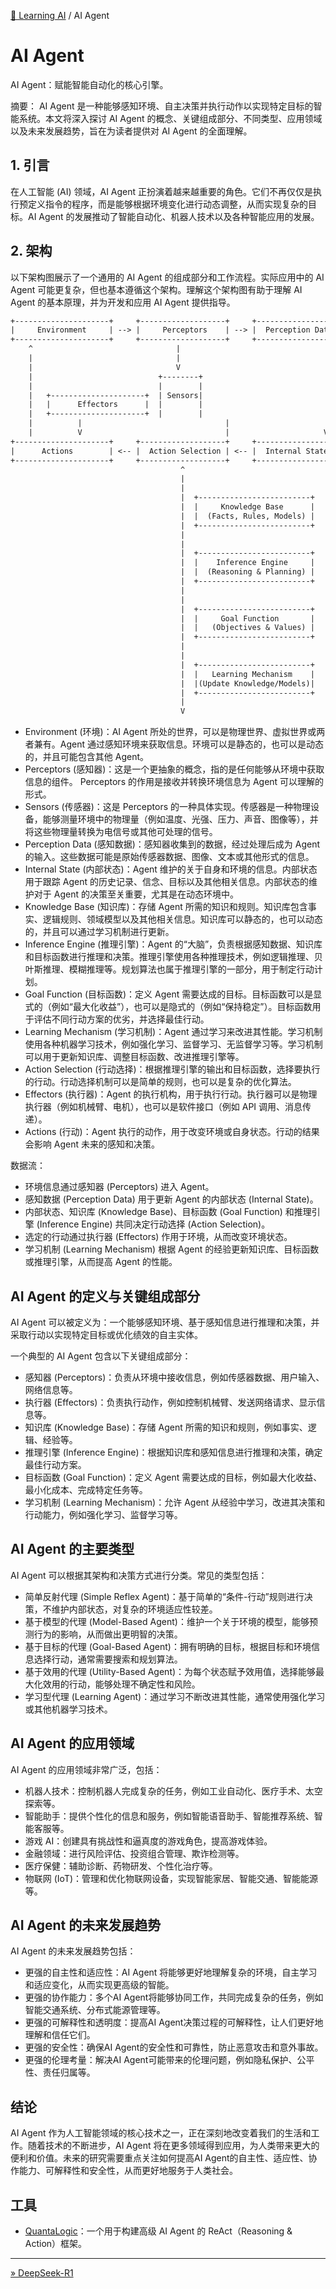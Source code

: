 [🤖 Learning AI](README.md) / AI Agent

# AI Agent

AI Agent：赋能智能自动化的核心引擎。

摘要： AI Agent 是一种能够感知环境、自主决策并执行动作以实现特定目标的智能系统。本文将深入探讨 AI Agent 的概念、关键组成部分、不同类型、应用领域以及未来发展趋势，旨在为读者提供对 AI Agent 的全面理解。

## 1. 引言

在人工智能 (AI) 领域，AI Agent 正扮演着越来越重要的角色。它们不再仅仅是执行预定义指令的程序，而是能够根据环境变化进行动态调整，从而实现复杂的目标。AI Agent 的发展推动了智能自动化、机器人技术以及各种智能应用的发展。

## 2. 架构

以下架构图展示了一个通用的 AI Agent 的组成部分和工作流程。实际应用中的 AI Agent 可能更复杂，但也基本遵循这个架构。理解这个架构图有助于理解 AI Agent 的基本原理，并为开发和应用 AI Agent 提供指导。

```txt
+---------------------+     +-------------------+     +---------------------+
|     Environment     | --> |     Perceptors    | --> |  Perception Data    |
+---------------------+     +-------------------+     +---------------------+
    ^                                |                                |
    |                                |                                |
    |                                V                                |
    |                            +--------+                           |
    |                            |        |                           |
    |   +---------------------+  | Sensors|                           |
    |   |      Effectors      |  |        |                           |
    |   +---------------------+  |        |                           |
    |          |                                |                     |
    |          V                                |                     V
+---------------------+     +-------------------+     +---------------------+
|      Actions        | <-- |  Action Selection | <-- |  Internal State     |
+---------------------+     +-------------------+     +---------------------+
                                      ^                                ^
                                      |                                |
                                      |                                |
                                      |  +-------------------------+   |
                                      |  |     Knowledge Base      |   |
                                      |  |  (Facts, Rules, Models) |   |
                                      |  +-------------------------+   |
                                      |                                |
                                      |                                |
                                      |  +-------------------------+   |
                                      |  |    Inference Engine     |   |
                                      |  |  (Reasoning & Planning) |   |
                                      |  +-------------------------+   |
                                      |                                |
                                      |                                |
                                      |  +-------------------------+   |
                                      |  |     Goal Function       |   |
                                      |  |   (Objectives & Values) |   |
                                      |  +-------------------------+   |
                                      |                                |
                                      |                                |
                                      |  +-------------------------+   |
                                      |  |   Learning Mechanism    |   |
                                      |  |(Update Knowledge/Models)|   |
                                      |  +-------------------------+   |
                                      |                                |
                                      V                                V
```

- Environment (环境)：AI Agent 所处的世界，可以是物理世界、虚拟世界或两者兼有。Agent 通过感知环境来获取信息。环境可以是静态的，也可以是动态的，并且可能包含其他 Agent。
- Perceptors (感知器)：这是一个更抽象的概念，指的是任何能够从环境中获取信息的组件。 Perceptors 的作用是接收并转换环境信息为 Agent 可以理解的形式。
- Sensors (传感器)：这是 Perceptors 的一种具体实现。传感器是一种物理设备，能够测量环境中的物理量（例如温度、光强、压力、声音、图像等），并将这些物理量转换为电信号或其他可处理的信号。
- Perception Data (感知数据)：感知器收集到的数据，经过处理后成为 Agent 的输入。这些数据可能是原始传感器数据、图像、文本或其他形式的信息。
- Internal State (内部状态)：Agent 维护的关于自身和环境的信息。内部状态用于跟踪 Agent 的历史记录、信念、目标以及其他相关信息。内部状态的维护对于 Agent 的决策至关重要，尤其是在动态环境中。
- Knowledge Base (知识库)：存储 Agent 所需的知识和规则。知识库包含事实、逻辑规则、领域模型以及其他相关信息。知识库可以静态的，也可以动态的，并且可以通过学习机制进行更新。
- Inference Engine (推理引擎)：Agent 的“大脑”，负责根据感知数据、知识库和目标函数进行推理和决策。推理引擎使用各种推理技术，例如逻辑推理、贝叶斯推理、模糊推理等。规划算法也属于推理引擎的一部分，用于制定行动计划。
- Goal Function (目标函数)：定义 Agent 需要达成的目标。目标函数可以是显式的（例如“最大化收益”），也可以是隐式的（例如“保持稳定”）。目标函数用于评估不同行动方案的优劣，并选择最佳行动。
- Learning Mechanism (学习机制)：Agent 通过学习来改进其性能。学习机制使用各种机器学习技术，例如强化学习、监督学习、无监督学习等。学习机制可以用于更新知识库、调整目标函数、改进推理引擎等。
- Action Selection (行动选择)：根据推理引擎的输出和目标函数，选择要执行的行动。行动选择机制可以是简单的规则，也可以是复杂的优化算法。
- Effectors (执行器)：Agent 的执行机构，用于执行行动。执行器可以是物理执行器（例如机械臂、电机），也可以是软件接口（例如 API 调用、消息传递）。
- Actions (行动)：Agent 执行的动作，用于改变环境或自身状态。行动的结果会影响 Agent 未来的感知和决策。

数据流：

- 环境信息通过感知器 (Perceptors) 进入 Agent。
- 感知数据 (Perception Data) 用于更新 Agent 的内部状态 (Internal State)。
- 内部状态、知识库 (Knowledge Base)、目标函数 (Goal Function) 和推理引擎 (Inference Engine) 共同决定行动选择 (Action Selection)。
- 选定的行动通过执行器 (Effectors) 作用于环境，从而改变环境状态。
- 学习机制 (Learning Mechanism) 根据 Agent 的经验更新知识库、目标函数或推理引擎，从而提高 Agent 的性能。

## AI Agent 的定义与关键组成部分

AI Agent 可以被定义为：一个能够感知环境、基于感知信息进行推理和决策，并采取行动以实现特定目标或优化绩效的自主实体。

一个典型的 AI Agent 包含以下关键组成部分：

- 感知器 (Perceptors)：负责从环境中接收信息，例如传感器数据、用户输入、网络信息等。
- 执行器 (Effectors)：负责执行动作，例如控制机械臂、发送网络请求、显示信息等。
- 知识库 (Knowledge Base)：存储 Agent 所需的知识和规则，例如事实、逻辑、经验等。
- 推理引擎 (Inference Engine)：根据知识库和感知信息进行推理和决策，确定最佳行动方案。
- 目标函数 (Goal Function)：定义 Agent 需要达成的目标，例如最大化收益、最小化成本、完成特定任务等。
- 学习机制 (Learning Mechanism)：允许 Agent 从经验中学习，改进其决策和行动能力，例如强化学习、监督学习等。

## AI Agent 的主要类型

AI Agent 可以根据其架构和决策方式进行分类。常见的类型包括：

- 简单反射代理 (Simple Reflex Agent)：基于简单的“条件-行动”规则进行决策，不维护内部状态，对复杂的环境适应性较差。
- 基于模型的代理 (Model-Based Agent)：维护一个关于环境的模型，能够预测行为的影响，从而做出更明智的决策。
- 基于目标的代理 (Goal-Based Agent)：拥有明确的目标，根据目标和环境信息选择行动，通常需要搜索和规划算法。
- 基于效用的代理 (Utility-Based Agent)：为每个状态赋予效用值，选择能够最大化效用的行动，能够处理不确定性和风险。
- 学习型代理 (Learning Agent)：通过学习不断改进其性能，通常使用强化学习或其他机器学习技术。

## AI Agent 的应用领域

AI Agent 的应用领域非常广泛，包括：

- 机器人技术：控制机器人完成复杂的任务，例如工业自动化、医疗手术、太空探索等。
- 智能助手：提供个性化的信息和服务，例如智能语音助手、智能推荐系统、智能客服等。
- 游戏 AI：创建具有挑战性和逼真度的游戏角色，提高游戏体验。
- 金融领域：进行风险评估、投资组合管理、欺诈检测等。
- 医疗保健：辅助诊断、药物研发、个性化治疗等。
- 物联网 (IoT)：管理和优化物联网设备，实现智能家居、智能交通、智能能源等。

## AI Agent 的未来发展趋势

AI Agent 的未来发展趋势包括：

- 更强的自主性和适应性：AI Agent 将能够更好地理解复杂的环境，自主学习和适应变化，从而实现更高级的智能。
- 更强的协作能力：多个AI Agent将能够协同工作，共同完成复杂的任务，例如智能交通系统、分布式能源管理等。
- 更强的可解释性和透明度：提高AI Agent决策过程的可解释性，让人们更好地理解和信任它们。
- 更强的安全性：确保AI Agent的安全性和可靠性，防止恶意攻击和意外事故。
- 更强的伦理考量：解决AI Agent可能带来的伦理问题，例如隐私保护、公平性、责任归属等。

## 结论

AI Agent 作为人工智能领域的核心技术之一，正在深刻地改变着我们的生活和工作。随着技术的不断进步，AI Agent 将在更多领域得到应用，为人类带来更大的便利和价值。未来的研究需要重点关注如何提高AI Agent的自主性、适应性、协作能力、可解释性和安全性，从而更好地服务于人类社会。

## 工具

- [QuantaLogic](https://github.com/quantalogic/quantalogic)：一个用于构建高级 AI Agent 的 ReAct（Reasoning & Action）框架。

---
[» DeepSeek-R1](deepseek.md)
